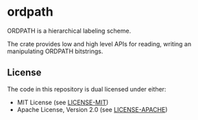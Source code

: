 # ordpath

ORDPATH is a hierarchical labeling scheme.

The crate provides low and high level APIs for reading, writing an manipulating ORDPATH bitstrings.

## License

The code in this repository is dual licensed under either:

* MIT License (see [LICENSE-MIT](LICENSE-MIT))
* Apache License, Version 2.0 (see [LICENSE-APACHE](LICENSE-APACHE))
